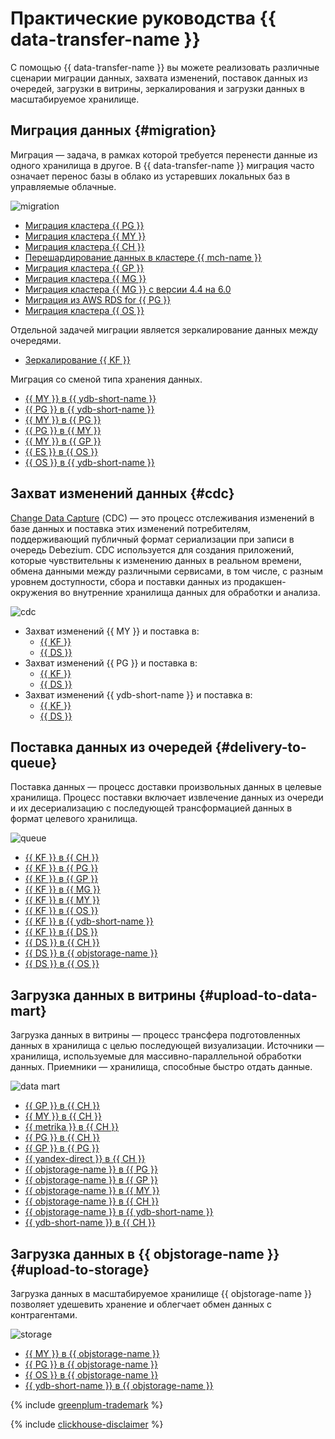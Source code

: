 # Практические руководства {{ data-transfer-name }}


C помощью {{ data-transfer-name }} вы можете реализовать различные сценарии миграции данных, захвата изменений, поставок данных из очередей, загрузки в витрины, зеркалирования и загрузки данных в масштабируемое хранилище.

## Миграция данных {#migration}

Миграция — задача, в рамках которой требуется перенести данные из одного хранилища в другое. В {{ data-transfer-name }} миграция часто означает перенос базы в облако из устаревших локальных баз в управляемые облачные.

![migration](../../_assets/data-transfer/tutorials/migration.svg)

* [Миграция кластера {{ PG }}](managed-postgresql.md)
* [Миграция кластера {{ MY }}](managed-mysql-to-mysql.md)
* [Миграция кластера {{ CH }}](managed-clickhouse.md)
* [Перешардирование данных в кластере {{ mch-name }}](mch-mch-resharding.md)
* [Миграция кластера {{ GP }}](managed-greenplum.md)
* [Миграция кластера {{ MG }}](managed-mongodb.md)
* [Миграция кластера {{ MG }} с версии 4.4 на 6.0](mongodb-versions.md)
* [Миграция из AWS RDS for {{ PG }}](rds-to-mpg.md)
* [Миграция кластера {{ OS }}](os-to-mos.md)

Отдельной задачей миграции является зеркалирование данных между очередями.

* [Зеркалирование {{ KF }}](mkf-to-mkf.md)

Миграция со сменой типа хранения данных.

* [{{ MY }} в {{ ydb-short-name }}](managed-mysql-to-ydb.md)
* [{{ PG }} в {{ ydb-short-name }}](mpg-to-ydb.md)
* [{{ MY }} в {{ PG }}](mmy-to-mpg.md)
* [{{ PG }} в {{ MY }}](mpg-to-mmy.md)
* [{{ MY }} в {{ GP }}](mmy-to-mgp.md)
* [{{ ES }} в {{ OS }}](mes-to-mos.md)
* [{{ OS }} в {{ ydb-short-name }}](opensearch-to-ydb.md)

## Захват изменений данных {#cdc}

[Change Data Capture](../concepts/cdc.md) (СDC) — это процесс отслеживания изменений в базе данных и поставка этих изменений потребителям, поддерживающий публичный формат сериализации при записи в очередь Debezium.
СDC используется для создания приложений, которые чувствительны к изменению данных в реальном времени, обмена данными между различными сервисами, в том числе, с разным уровнем доступности, сбора и поставки данных из продакшен-окружения во внутренние хранилища данных для обработки и анализа.

![cdc](../../_assets/data-transfer/tutorials/cdc.svg)

* Захват изменений {{ MY }} и поставка в:
  * [{{ KF }}](cdc-mmy.md)
  * [{{ DS }}](mmy-to-yds.md)
* Захват изменений {{ PG }} и поставка в:
  * [{{ KF }}](cdc-mpg.md)
  * [{{ DS }}](mpg-to-yds.md)
* Захват изменений {{ ydb-short-name }} и поставка в:
  * [{{ KF }}](cdc-ydb.md)
  * [{{ DS }}](ydb-to-yds.md)

## Поставка данных из очередей {#delivery-to-queue}

Поставка данных — процесс доставки произвольных данных в целевые хранилища. Процесс поставки включает извлечение данных из очереди и их десериализацию с последующей трансформацией данных в формат целевого хранилища.

![queue](../../_assets/data-transfer/tutorials/queue.svg)

* [{{ KF }} в {{ CH }}](mkf-to-mch.md)
* [{{ KF }} в {{ PG }}](mkf-to-mpg.md)
* [{{ KF }} в {{ GP }}](managed-kafka-to-greenplum.md)
* [{{ KF }} в {{ MG }}](mkf-to-mmg.md)
* [{{ KF }} в {{ MY }}](mkf-to-mmy.md)
* [{{ KF }} в {{ OS }}](mkf-to-mos.md)
* [{{ KF }} в {{ ydb-short-name }}](mkf-to-ydb.md)
* [{{ KF }} в {{ DS }}](mkf-to-yds.md)
* [{{ DS }} в {{ CH }}](yds-to-clickhouse.md)
* [{{ DS }} в {{ objstorage-name }}](yds-to-objstorage.md)
* [{{ DS }} в {{ OS }}](trails-to-os.md)

## Загрузка данных в витрины {#upload-to-data-mart}

Загрузка данных в витрины — процесс трансфера подготовленных данных в хранилища с целью последующей визуализации. Источники — хранилища, используемые для массивно-параллельной обработки данных. Приемники — хранилища, способные быстро отдать данные.

![data mart](../../_assets/data-transfer/tutorials/data-mart.svg)

* [{{ GP }} в {{ CH }}](greenplum-to-clickhouse.md)
* [{{ MY }} в {{ CH }}](mysql-to-clickhouse.md)
* [{{ metrika }} в {{ CH }}](metrika-to-clickhouse.md)
* [{{ PG }} в {{ CH }}](rdbms-to-clickhouse.md)
* [{{ GP }} в {{ PG }}](greenplum-to-postgresql.md)
* [{{ yandex-direct }} в {{ CH }}](direct-to-mch.md)
* [{{ objstorage-name }} в {{ PG }}](object-storage-to-postgresql.md)
* [{{ objstorage-name }} в {{ GP }}](object-storage-to-greenplum.md)
* [{{ objstorage-name }} в {{ MY }}](objs-mmy-migration.md)
* [{{ objstorage-name }} в {{ CH }}](object-storage-to-clickhouse.md)
* [{{ objstorage-name }} в {{ ydb-short-name }}](object-storage-to-ydb.md)
* [{{ ydb-short-name }} в {{ CH }}](ydb-to-clickhouse.md)

## Загрузка данных в {{ objstorage-name }} {#upload-to-storage}

Загрузка данных в масштабируемое хранилище {{ objstorage-name }} позволяет удешевить хранение и облегчает обмен данных с контрагентами.

![storage](../../_assets/data-transfer/tutorials/storage.svg)

* [{{ MY }} в {{ objstorage-name }}](mmy-objs-migration.md)
* [{{ PG }} в {{ objstorage-name }}](mpg-to-objstorage.md)
* [{{ OS }} в {{ objstorage-name }}](opensearch-to-object-storage.md)
* [{{ ydb-short-name }} в {{ objstorage-name }}](ydb-to-object-storage.md)


{% include [greenplum-trademark](../../_includes/mdb/mgp/trademark.md) %}




{% include [clickhouse-disclaimer](../../_includes/clickhouse-disclaimer.md) %}